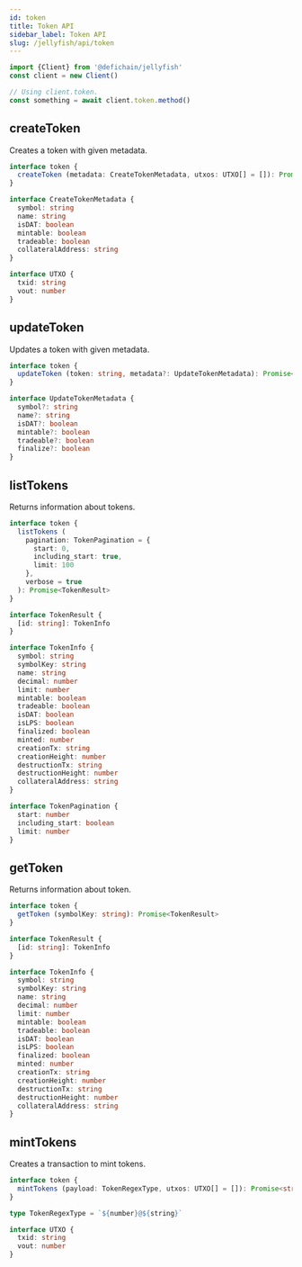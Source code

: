 ```yaml
---
id: token
title: Token API
sidebar_label: Token API
slug: /jellyfish/api/token
---
```


```js
import {Client} from '@defichain/jellyfish'
const client = new Client()

// Using client.token.
const something = await client.token.method()
```

## createToken

Creates a token with given metadata.

```ts title="client.token.createToken()"
interface token {
  createToken (metadata: CreateTokenMetadata, utxos: UTXO[] = []): Promise<string>
}

interface CreateTokenMetadata {
  symbol: string
  name: string
  isDAT: boolean
  mintable: boolean
  tradeable: boolean
  collateralAddress: string
}

interface UTXO {
  txid: string
  vout: number
}
```

## updateToken

Updates a token with given metadata.

```ts title="client.token.updateToken()"
interface token {
  updateToken (token: string, metadata?: UpdateTokenMetadata): Promise<string>
}

interface UpdateTokenMetadata {
  symbol?: string
  name?: string
  isDAT?: boolean
  mintable?: boolean
  tradeable?: boolean
  finalize?: boolean
}
```

## listTokens

Returns information about tokens.

```ts title="client.token.listTokens()"
interface token {
  listTokens (
    pagination: TokenPagination = {
      start: 0,
      including_start: true,
      limit: 100
    },
    verbose = true
  ): Promise<TokenResult>
}

interface TokenResult {
  [id: string]: TokenInfo
}

interface TokenInfo {
  symbol: string
  symbolKey: string
  name: string
  decimal: number
  limit: number
  mintable: boolean
  tradeable: boolean
  isDAT: boolean
  isLPS: boolean
  finalized: boolean
  minted: number
  creationTx: string
  creationHeight: number
  destructionTx: string
  destructionHeight: number
  collateralAddress: string
}

interface TokenPagination {
  start: number
  including_start: boolean
  limit: number
}
```

## getToken

Returns information about token.

```ts title="client.token.getToken()"
interface token {
  getToken (symbolKey: string): Promise<TokenResult>
}

interface TokenResult {
  [id: string]: TokenInfo
}

interface TokenInfo {
  symbol: string
  symbolKey: string
  name: string
  decimal: number
  limit: number
  mintable: boolean
  tradeable: boolean
  isDAT: boolean
  isLPS: boolean
  finalized: boolean
  minted: number
  creationTx: string
  creationHeight: number
  destructionTx: string
  destructionHeight: number
  collateralAddress: string
}
```

## mintTokens

Creates a transaction to mint tokens.

```ts title="client.token.mintTokens()"
interface token {
  mintTokens (payload: TokenRegexType, utxos: UTXO[] = []): Promise<string>
}

type TokenRegexType = `${number}@${string}`

interface UTXO {
  txid: string
  vout: number
}
```

